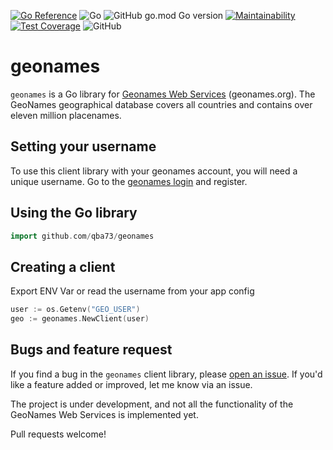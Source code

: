 [![Go Reference](https://pkg.go.dev/badge/github.com/qba73/geonames.svg)](https://pkg.go.dev/github.com/qba73/geonames)
![Go](https://github.com/qba73/geonames/workflows/Go/badge.svg)
![GitHub go.mod Go version](https://img.shields.io/github/go-mod/go-version/qba73/geonames)
[![Maintainability](https://api.codeclimate.com/v1/badges/b4cb743c9bb7f5c405ee/maintainability)](https://codeclimate.com/github/qba73/geonames/maintainability)
[![Test Coverage](https://api.codeclimate.com/v1/badges/b4cb743c9bb7f5c405ee/test_coverage)](https://codeclimate.com/github/qba73/geonames/test_coverage)
![GitHub](https://img.shields.io/github/license/qba73/geonames)



# geonames
`geonames` is a Go library for [Geonames Web Services](http://www.geonames.org) (geonames.org). The GeoNames geographical database covers all countries and contains over eleven million placenames.

## Setting your username

To use this client library with your geonames account, you will need a unique username. Go to the [geonames login](https://www.geonames.org/login) and register.

## Using the Go library

```go
import github.com/qba73/geonames
```

## Creating a client

Export ENV Var or read the username from your app config

```go
user := os.Getenv("GEO_USER")
geo := geonames.NewClient(user)
```

## Bugs and feature request

If you find a bug in the ```geonames``` client library, please [open an issue](https://github.com/qba73/geonames/issues). If you'd like a feature added or improved, let me know via an issue.

The project is under development, and not all the functionality of the GeoNames Web Services is implemented yet.

Pull requests welcome!
